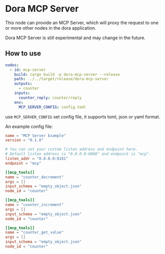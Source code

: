 # Dora MCP Server

This node can provide an MCP Server, which will proxy the request to one or more other nodes in the dora application.

Dora MCP Server is still experimental and may change in the future.


## How to use

```yaml
nodes:
  - id: mcp-server
    build: cargo build -p dora-mcp-server --release
    path: ../../target/release/dora-mcp-server
    outputs:
      - counter
    inputs:
      counter_reply: counter/reply
    env:
      MCP_SERVER_CONFIG: config.toml
```

use `MCP_SERVER_CONFIG` set config file, it supports toml, json or yaml format.

An example config file:

```toml
name = "MCP Server Example"
version = "0.1.0"

# You can set your custom listen address and endpoint here.
# Default listen address is "0.0.0.0:8008" and endpoint is "mcp".
listen_addr = "0.0.0.0:8181"
endpoint = "mcp"

[[mcp_tools]]
name = "counter_decrement"
args = []
input_schema = "empty_object.json"
node_id = "counter"

[[mcp_tools]]
name = "counter_increment"
args = []
input_schema = "empty_object.json"
node_id = "counter"

[[mcp_tools]]
name = "counter_get_value"
args = []
input_schema = "empty_object.json"
node_id = "counter"
```

